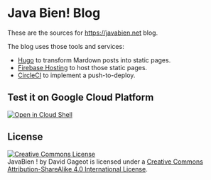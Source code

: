 # Java Bien! Blog

These are the sources for https://javabien.net blog.

The blog uses those tools and services:

 + [Hugo](https://gohugo.io) to transform Mardown posts into static pages.
 + [Firebase Hosting](https://firebase.google.com/docs/hosting/) to host those
 static pages.
 + [CircleCI](https://circleci.com/) to implement a push-to-deploy.

## Test it on Google Cloud Platform

[![Open in Cloud Shell](http://gstatic.com/cloudssh/images/open-btn.svg)](https://console.cloud.google.com/cloudshell/open?git_repo=https%3A%2F%2Fgithub.com%2Fdgageot%2Fjavabien&page=editor&tutorial=tuto.md&open_in_editor=.)

## License

<a rel="license" href="http://creativecommons.org/licenses/by-sa/4.0/"><img alt="Creative Commons License" style="border-width:0" src="https://i.creativecommons.org/l/by-sa/4.0/88x31.png" /></a><br /><span xmlns:dct="http://purl.org/dc/terms/" href="http://purl.org/dc/dcmitype/Text" property="dct:title" rel="dct:type">JavaBien !</span> by <span xmlns:cc="http://creativecommons.org/ns#" property="cc:attributionName">David Gageot</span> is licensed under a <a rel="license" href="http://creativecommons.org/licenses/by-sa/4.0/">Creative Commons Attribution-ShareAlike 4.0 International License</a>.

